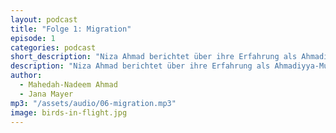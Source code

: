 ```yaml
---
layout: podcast
title: "Folge 1: Migration"
episode: 1
categories: podcast
short_description: "Niza Ahmad berichtet über ihre Erfahrung als Ahmadiyya-Muslima nach ihrer Einwanderung aus Pakistan nach Deutschland."
description: "Niza Ahmad berichtet über ihre Erfahrung als Ahmadiyya-Muslima nach ihrer Einwanderung aus Pakistan nach Deutschland."
author: 
  - Mahedah-Nadeem Ahmad
  - Jana Mayer
mp3: "/assets/audio/06-migration.mp3"
image: birds-in-flight.jpg
---
```

